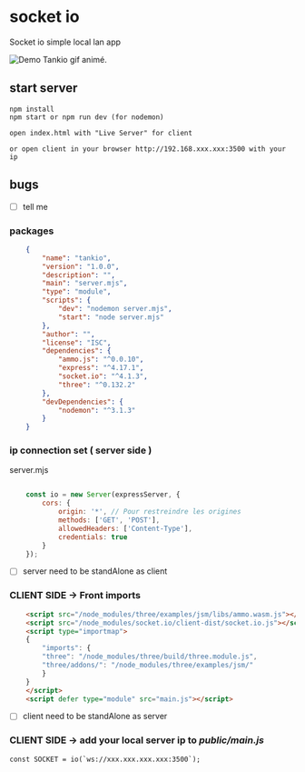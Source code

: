 # socket io 

Socket io simple local lan app

![Demo Tankio gif animé](/tankio_demo2.gif "Demo Tankio gif").

## start server

    npm install
    npm start or npm run dev (for nodemon)

    open index.html with "Live Server" for client
	
	or open client in your browser http://192.168.xxx.xxx:3500 with your ip

## bugs

- [ ] tell me

### packages

```json
	{
		"name": "tankio",
		"version": "1.0.0",
		"description": "",
		"main": "server.mjs",
		"type": "module",
		"scripts": {
			"dev": "nodemon server.mjs",
			"start": "node server.mjs"
		},
		"author": "",
		"license": "ISC",
		"dependencies": {
			"ammo.js": "^0.0.10",
			"express": "^4.17.1",
			"socket.io": "^4.1.3",
			"three": "^0.132.2"
		},
		"devDependencies": {
			"nodemon": "^3.1.3"
		}
	}
``` 

### ip connection set ( server side )

server.mjs

```javascript

	const io = new Server(expressServer, {
		cors: {
			origin: '*', // Pour restreindre les origines 
			methods: ['GET', 'POST'],
			allowedHeaders: ['Content-Type'],
			credentials: true
		}
	});
```

- [ ] server need to be standAlone as client


### CLIENT SIDE -> Front imports 

```html
	<script src="/node_modules/three/examples/jsm/libs/ammo.wasm.js"></script>
	<script src="/node_modules/socket.io/client-dist/socket.io.js"></script>
	<script type="importmap">
	{
		"imports": {
		"three": "/node_modules/three/build/three.module.js",
		"three/addons/": "/node_modules/three/examples/jsm/"
		}
	}
	</script>
	<script defer type="module" src="main.js"></script>
```

- [ ] client need to be standAlone as server


### CLIENT SIDE -> add your local server ip to *public/main.js* 
    
    const SOCKET = io(`ws://xxx.xxx.xxx.xxx:3500`);

